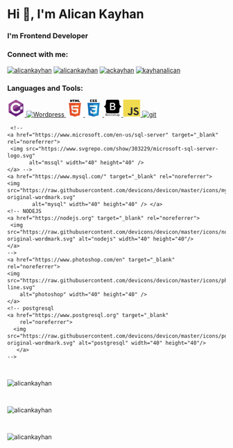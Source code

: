 <h1 align="left">Hi 👋, I'm Alican Kayhan</h1>
<h3 align="left">I'm Frontend Developer</h3>


<h3 align="left">Connect with me:</h3>
<p align="left">
    <a href="https://linkedin.com/in/alicankayhan" target="blank"><img align="center"
            src="https://raw.githubusercontent.com/rahuldkjain/github-profile-readme-generator/master/src/images/icons/Social/linked-in-alt.svg"
            alt="alicankayhan" height="30" width="40" /></a>
    <a href="https://www.hackerrank.com/alicankayhan" target="blank"><img align="center"
            src="https://raw.githubusercontent.com/rahuldkjain/github-profile-readme-generator/master/src/images/icons/Social/hackerrank.svg"
            alt="alicankayhan" height="30" width="40" /></a>
    <a href="https://instagram.com/ackayhan" target="blank"><img align="center"
            src="https://raw.githubusercontent.com/rahuldkjain/github-profile-readme-generator/master/src/images/icons/Social/instagram.svg"
            alt="ackayhan" height="30" width="40" /></a>
    <a href="https://fb.com/kayhanalican" target="blank"><img align="center"
            src="https://raw.githubusercontent.com/rahuldkjain/github-profile-readme-generator/master/src/images/icons/Social/facebook.svg"
            alt="kayhanalican" height="30" width="40" /></a>

</p>

<h3 align="left">Languages and Tools:</h3>
<p align="left">  
    <a href="https://www.w3schools.com/cs/" target="_blank"rel="noreferrer"> 
     <img src="https://raw.githubusercontent.com/devicons/devicon/master/icons/csharp/csharp-original.svg"
        alt="csharp" height="40" /> </a> <a href="https://www.w3schools.com/css/" target="_blank" rel="noreferrer"> 
    </a>
    <!-- DOTNET
    <a href="https://dotnet.microsoft.com/" target="_blank" rel="noreferrer"> 
        <img src="https://raw.githubusercontent.com/devicons/devicon/master/icons/dot-net/dot-net-original-wordmark.svg" alt="dotnet" width="40" height="40"/> 
    </a> 
    -->
    <a href="https://wordpress.org/" target="_blank" rel="noreferrer"> 
     <img alt="Wordpress" height="40" src="https://upload.wikimedia.org/wikipedia/commons/9/93/Wordpress_Blue_logo.png" />
    </a>  
    <a href="https://www.w3.org/html/" target="_blank" rel="noreferrer"> 
     <img src="https://raw.githubusercontent.com/devicons/devicon/master/icons/html5/html5-original-wordmark.svg"
            alt="html5" width="40" height="40" /> 
    </a>
     <a href="https://www.w3.org/css/" target="_blank" rel="noreferrer"> 
     <img src="https://raw.githubusercontent.com/devicons/devicon/master/icons/css3/css3-original-wordmark.svg"
        alt="css3" width="40" height="40" /> 
    </a>
    <a href="https://getbootstrap.com" target="_blank" rel="noreferrer"> 
     <img src="https://raw.githubusercontent.com/devicons/devicon/master/icons/bootstrap/bootstrap-plain-wordmark.svg" 
         alt="bootstrap" width="40" height="40"/> 
    </a>
    <a href="https://developer.mozilla.org/en-US/docs/Web/JavaScript" target="_blank" rel="noreferrer"> 
     <img src="https://raw.githubusercontent.com/devicons/devicon/master/icons/javascript/javascript-original.svg"
            alt="javascript" width="40" height="40" /> 
    </a>
<!--
    <a href="https://reactjs.org/" target="_blank" rel="noreferrer">
     <img src="https://raw.githubusercontent.com/devicons/devicon/master/icons/react/react-original-wordmark.svg"
          alt="react" width="40" height="40" /> 
    </a>
-->
    <a href="https://git-scm.com/" target="_blank" rel="noreferrer"> 
     <img src="https://www.vectorlogo.zone/logos/git-scm/git-scm-icon.svg" alt="git" width="40" height="40" /> 
    </a>
    
     <!--
    <a href="https://www.microsoft.com/en-us/sql-server" target="_blank" rel="noreferrer"> 
     <img src="https://www.svgrepo.com/show/303229/microsoft-sql-server-logo.svg"
           alt="mssql" width="40" height="40" /> 
    </a> -->
    <a href="https://www.mysql.com/" target="_blank" rel="noreferrer"> 
    <img src="https://raw.githubusercontent.com/devicons/devicon/master/icons/mysql/mysql-original-wordmark.svg"
            alt="mysql" width="40" height="40" /> </a>
    <!-- NODEJS
    <a href="https://nodejs.org" target="_blank" rel="noreferrer"> 
     <img src="https://raw.githubusercontent.com/devicons/devicon/master/icons/nodejs/nodejs-original-wordmark.svg" alt="nodejs" width="40" height="40"/>
    </a> 
    -->
    <a href="https://www.photoshop.com/en" target="_blank" rel="noreferrer"> 
    <img src="https://raw.githubusercontent.com/devicons/devicon/master/icons/photoshop/photoshop-line.svg"
        alt="photoshop" width="40" height="40" /> 
    </a> 
    <!-- postgresql
    <a href="https://www.postgresql.org" target="_blank"
        rel="noreferrer">
      <img src="https://raw.githubusercontent.com/devicons/devicon/master/icons/postgresql/postgresql-original-wordmark.svg" alt="postgresql" width="40" height="40"/>
       </a>
    -->
</p>
<br>
<p>
    <img
        src="https://github-readme-stats.vercel.app/api/top-langs?username=alicankayhan&show_icons=true&theme=highcontrast&locale=en&layout=compact" alt="alicankayhan" />
</p>
<br />
<p>
    <img
        src="https://github-readme-stats.vercel.app/api?username=alicankayhan&show_icons=true&theme=highcontrast&locale=en" alt="alicankayhan" />
</p>
<br>
<p> 
    <img src="https://komarev.com/ghpvc/?username=alicankayhan&label=Profile%20views&color=0e75b6&style=flat"alt="alicankayhan" /> 
</p>
